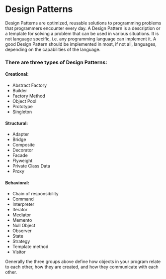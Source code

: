 # Design Patterns

Design Patterns are optimized, reusable solutions to programming problems that programmers encounter every day. A Design Pattern is a description or a template for solving a problem that can be used in various situations. It is not language specific, i.e. any programming language can implement it. A good Design Pattern should be implemented in most, if not all, languages, depending on the capabilities of the language.

### There are three types of Design Patterns:

#### Creational:
- Abstract Factory
- Builder
- Factory Method
- Object Pool
- Prototype
- Singleton

#### Structural:
- Adapter
- Bridge
- Composite
- Decorator
- Facade
- Flyweight
- Private Class Data
- Proxy

#### Behavioral:
- Chain of responsibility
- Command
- Interpreter
- Iterator
- Mediator
- Memento
- Null Object
- Observer
- State
- Strategy
- Template method
- Visitor

Generally the three groups above define how objects in your program relate to each other, how they are created, and how they communicate with each other.